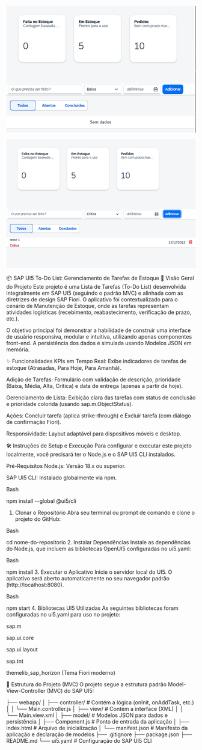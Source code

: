 ![foto1](https://github.com/Marcosgt1111/To-Do-List-SAPUI5/blob/main/print%20task%20mde.png?raw=true)

![foto2](https://github.com/Marcosgt1111/To-Do-List-SAPUI5/blob/main/print%20task%20mde%202.png?raw=true)


📦 SAP UI5 To-Do List: Gerenciamento de Tarefas de Estoque
📝 Visão Geral do Projeto
Este projeto é uma Lista de Tarefas (To-Do List) desenvolvida integralmente em SAP UI5 (seguindo o padrão MVC) e alinhada com as diretrizes de design SAP Fiori. O aplicativo foi contextualizado para o cenário de Manutenção de Estoque, onde as tarefas representam atividades logísticas (recebimento, reabastecimento, verificação de prazo, etc.).

O objetivo principal foi demonstrar a habilidade de construir uma interface de usuário responsiva, modular e intuitiva, utilizando apenas componentes front-end. A persistência dos dados é simulada usando Modelos JSON em memória.

✨ Funcionalidades
KPIs em Tempo Real: Exibe indicadores de tarefas de estoque (Atrasadas, Para Hoje, Para Amanhã).

Adição de Tarefas: Formulário com validação de descrição, prioridade (Baixa, Média, Alta, Crítica) e data de entrega (apenas a partir de hoje).

Gerenciamento de Lista: Exibição clara das tarefas com status de conclusão e prioridade colorida (usando sap.m.ObjectStatus).

Ações: Concluir tarefa (aplica strike-through) e Excluir tarefa (com diálogo de confirmação Fiori).

Responsividade: Layout adaptável para dispositivos móveis e desktop.

🛠️ Instruções de Setup e Execução
Para configurar e executar este projeto localmente, você precisará ter o Node.js e o SAP UI5 CLI instalados.

Pré-Requisitos
Node.js: Versão 18.x ou superior.

SAP UI5 CLI: Instalado globalmente via npm.

Bash

npm install --global @ui5/cli
1. Clonar o Repositório
Abra seu terminal ou prompt de comando e clone o projeto do GitHub:

Bash

cd nome-do-repositorio
2. Instalar Dependências
Instale as dependências do Node.js, que incluem as bibliotecas OpenUI5 configuradas no ui5.yaml:

Bash

npm install
3. Executar o Aplicativo
Inicie o servidor local do UI5. O aplicativo será aberto automaticamente no seu navegador padrão (http://localhost:8080).

Bash

npm start
4. Bibliotecas UI5 Utilizadas
As seguintes bibliotecas foram configuradas no ui5.yaml para uso no projeto:

sap.m

sap.ui.core

sap.ui.layout

sap.tnt

themelib_sap_horizon (Tema Fiori moderno)

📌 Estrutura do Projeto (MVC)
O projeto segue a estrutura padrão Model-View-Controller (MVC) do SAP UI5:

├── webapp/
│   ├── controller/         # Contém a lógica (onInit, onAddTask, etc.)
│   │   └── Main.controller.js
│   ├── view/               # Contém a interface (XML)
│   │   └── Main.view.xml
│   ├── model/              # Modelos JSON para dados e persistência
│   ├── Component.js        # Ponto de entrada da aplicação
│   ├── index.html          # Arquivo de inicialização
│   └── manifest.json       # Manifesto da aplicação e declaração de modelos
├── .gitignore
├── package.json
├── README.md
└── ui5.yaml              # Configuração do SAP UI5 CLI

